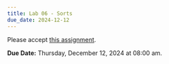 ```yaml
---
title: Lab 06 - Sorts
due_date: 2024-12-12
---
```


Please accept [this assignment](https://classroom.github.com/a/nws0OZ-1).

**Due Date:** Thursday, December 12, 2024 at 08:00 am.
